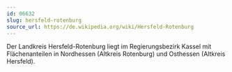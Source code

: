 ```yaml
---
id: 06632
slug: hersfeld-rotenburg
source_url: https://de.wikipedia.org/wiki/Hersfeld-Rotenburg
---
```


Der Landkreis Hersfeld-Rotenburg liegt im Regierungsbezirk Kassel mit Flächenanteilen in Nordhessen (Altkreis Rotenburg) und Osthessen (Altkreis Hersfeld).
